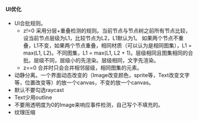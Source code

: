 #### UI优化
- UI合批规则。
  - z!=0 采用分层+重叠检测的规则。当前节点与节点树之前所有节点比较，设当前节点层级为L1，比较节点为L2，L1默认为1。 如果两个节点不重叠，L1不变，如果两个节点重叠，相同材质（可以认为是相同图集），L1 = max(L1, L2)。不同图集，L1 = max(L1, L2 + 1)。层级相同且图集相同的合批。层级不同，层级小的先渲染。层级相同，文字先渲染。
  - z==0 合并时只会合并相邻层级，相同图集的元素。
- 动静分离。一个界面动态改变的（Image改变颜色，sprite等，Text改变文字等，位置改变等）的放一个canvas，不变的放一个canvas。
- 默认不要勾选raycast
- Text少用outline
- 不要用透明度为0的Image来响应事件检测，自己写个不填充的。
- 纹理压缩

